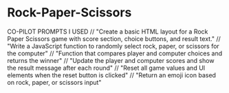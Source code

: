# Rock-Paper-Scissors

CO-PILOT PROMPTS I USED
// "Create a basic HTML layout for a Rock Paper Scissors game with score section, choice buttons, and result text."
// "Write a JavaScript function to randomly select rock, paper, or scissors for the computer"
// "Function that compares player and computer choices and returns the winner"
// "Update the player and computer scores and show the result message after each round"
// "Reset all game values and UI elements when the reset button is clicked"
// "Return an emoji icon based on rock, paper, or scissors input"
